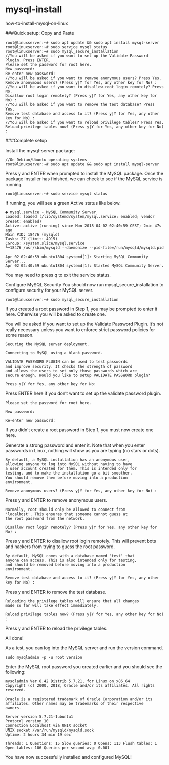 # mysql-install
how-to-install-mysql-on-linux

###Quick setup: Copy and Paste

```
root@linuxserver:~# sudo apt update && sudo apt install mysql-server
root@linuxserver:~# sudo service mysql status
root@linuxserver:~# sudo mysql_secure_installation
//You will be asked if you want to set up the Validate Password Plugin. Press ENTER.
Please set the password for root here.
New password:
Re-enter new password:
//You will be asked if you want to remvoe anonymous users? Press Yes.
Remove anonymous users? (Press y|Y for Yes, any other key for No) :
//You will be asked if you want to disallow root login remotely? Press No.
Disallow root login remotely? (Press y|Y for Yes, any other key for No) :
//You will be asked if you want to remove the test database? Press Yes.
Remove test database and access to it? (Press y|Y for Yes, any other key for No) :
//You will be asked if you want to reload privilege tables? Press Yes.
Reload privilege tables now? (Press y|Y for Yes, any other key for No) :

```

###Complete setup

Install the mysql-server package:

```
//On Debian/Ubuntu operating systems
root@linuxserver:~# sudo apt update && sudo apt install mysql-server

```
Press y and ENTER when prompted to install the MySQL package.
Once the package installer has finished, we can check to see if the MySQL service is running.

```
root@linuxserver:~# sudo service mysql status
```
If running, you will see a green Active status like below.
```
● mysql.service - MySQL Community Server
Loaded: loaded (/lib/systemd/system/mysql.service; enabled; vendor preset: enabled)
Active: active (running) since Mon 2018-04-02 02:40:59 CEST; 2min 47s ago
Main PID: 18476 (mysqld)
Tasks: 27 (limit: 4915)
CGroup: /system.slice/mysql.service
└─18476 /usr/sbin/mysqld --daemonize --pid-file=/run/mysqld/mysqld.pid

Apr 02 02:40:59 ubuntu1804 systemd[1]: Starting MySQL Community Server...
Apr 02 02:40:59 ubuntu1804 systemd[1]: Started MySQL Community Server.
```
You may need to press q to exit the service status.

Configure MySQL Security
You should now run mysql_secure_installation to configure security for your MySQL server.
```
root@linuxserver:~# sudo mysql_secure_installation
```
If you created a root password in Step 1, you may be prompted to enter it here. Otherwise you will be asked to create one.

You will be asked if you want to set up the Validate Password Plugin. It’s not really necessary unless you want to enforce strict password policies for some reason.
```
Securing the MySQL server deployment.

Connecting to MySQL using a blank password.

VALIDATE PASSWORD PLUGIN can be used to test passwords
and improve security. It checks the strength of password
and allows the users to set only those passwords which are
secure enough. Would you like to setup VALIDATE PASSWORD plugin?

Press y|Y for Yes, any other key for No:
```

Press ENTER here if you don’t want to set up the validate password plugin.
```
Please set the password for root here.

New password:

Re-enter new password:
```
If you didn’t create a root password in Step 1, you must now create one here.

Generate a strong password and enter it. Note that when you enter passwords in Linux, nothing will show as you are typing (no stars or dots).
```
By default, a MySQL installation has an anonymous user,
allowing anyone to log into MySQL without having to have
a user account created for them. This is intended only for
testing, and to make the installation go a bit smoother.
You should remove them before moving into a production
environment.

Remove anonymous users? (Press y|Y for Yes, any other key for No) :
```
Press y and ENTER to remove anonymous users.

```
Normally, root should only be allowed to connect from
'localhost'. This ensures that someone cannot guess at
the root password from the network.

Disallow root login remotely? (Press y|Y for Yes, any other key for No) :
```
Press y and ENTER to disallow root login remotely. This will prevent bots and hackers from trying to guess the root password.


```
By default, MySQL comes with a database named 'test' that
anyone can access. This is also intended only for testing,
and should be removed before moving into a production
environment.

Remove test database and access to it? (Press y|Y for Yes, any other key for No) :
```
Press y and ENTER to remove the test database.

```
Reloading the privilege tables will ensure that all changes
made so far will take effect immediately.

Reload privilege tables now? (Press y|Y for Yes, any other key for No) :
```
Press y and ENTER to reload the privilege tables.

All done!

As a test, you can log into the MySQL server and run the version command.
```
sudo mysqladmin -p -u root version
```
Enter the MySQL root password you created earlier and you should see the following:
```
mysqladmin Ver 8.42 Distrib 5.7.21, for Linux on x86_64
Copyright (c) 2000, 2018, Oracle and/or its affiliates. All rights reserved.

Oracle is a registered trademark of Oracle Corporation and/or its
affiliates. Other names may be trademarks of their respective
owners.

Server version 5.7.21-1ubuntu1
Protocol version 10
Connection Localhost via UNIX socket
UNIX socket /var/run/mysqld/mysqld.sock
Uptime: 2 hours 34 min 19 sec

Threads: 1 Questions: 15 Slow queries: 0 Opens: 113 Flush tables: 1 Open tables: 106 Queries per second avg: 0.001
```
You have now successfully installed and configured MySQL!
